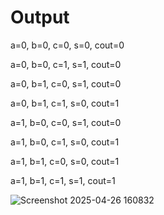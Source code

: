 # Output
a=0, b=0, c=0, s=0, cout=0 

a=0, b=0, c=1, s=1, cout=0

a=0, b=1, c=0, s=1, cout=0

a=0, b=1, c=1, s=0, cout=1

a=1, b=0, c=0, s=1, cout=0

a=1, b=0, c=1, s=0, cout=1

a=1, b=1, c=0, s=0, cout=1

a=1, b=1, c=1, s=1, cout=1


![Screenshot 2025-04-26 160832](https://github.com/user-attachments/assets/2bcdba38-b641-4f20-ae3f-fe0dc80c5d05)

